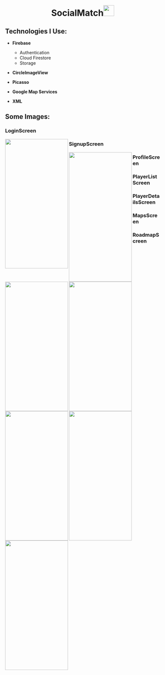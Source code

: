 <h1 align="center">SocialMatch<img src="https://media.giphy.com/media/eUvDjeBbgw5vce0Nz1/giphy.gif" width="35px" height="35px"> </h1>

<h2 align="center>Communication and Location Application of Football Players</h2>


<h2 align="left">Technologies I Use:</h2>

-  **Firebase**

    -  Authentication
    -  Cloud Firestore
    -  Storage

- **CircleImageView**

- **Picasso**

- **Google Map Services**

- **XML**


<!-- Languages and Tools -->
<h2 align="left">Some Images:</h2>

 <h3 align="left">LoginScreen</h3>
<img src="https://imagesharing.com/uploads/20230403/8e2459b2a20a8b594b90f09a62b74066ea9c6a1f.png" align="left" width="204" height="420">

 <h3 align="left">SignupScreen</h3>
<img src="https://imagesharing.com/uploads/20230403/784e1d7ab7fea6012d4dce17105690dfef83fd54.png" align="left" width="204" height="420">

<h3 align="left">ProfileScreen</h3>
<img src="https://imagesharing.com/uploads/20230403/11d0b7410d98ac779ebf3acb1a73c5f67f444b8e.png" align="left" width="204" height="420">

<h3 align="left">PlayerListScreen</h3>
<img src="https://imagesharing.com/uploads/20230403/904354ed0d8688d06332a8bbfed4ccefde657850.png" align="left" width="204" height="420">

<h3 align="left">PlayerDetailsScreen</h3>
<img src="https://imagesharing.com/uploads/20230403/a7d1dc590b3af42d41db4d0b22d67d52d53feda4.png" align="left" width="204" height="420">

<h3 align="left">MapsScreen</h3>
<img src="https://imagesharing.com/uploads/20230403/96762c67a1b95e75680fd6b450de9c513b447a6c.png" align="left" width="204" height="420">

<h3 align="left">RoadmapScreen</h3>
<img src="https://imagesharing.com/uploads/20230403/831f9f4f3fa5622ab2a3a1d6c77b53c0af4e95a2.png" align="left" width="204" height="420">
